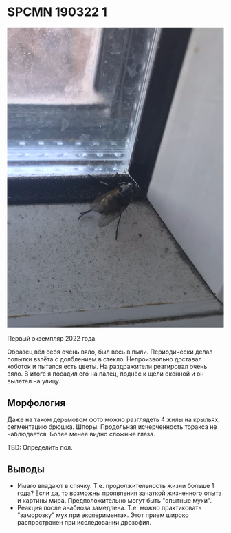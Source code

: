 # SPCMN 190322 1

![spcmn_190322_1](/imgstore/spcmn/spcmn_190322_1.jpg)

Первый экземпляр 2022 года.

Образец вёл себя очень вяло, был весь в пыли. Периодически делал попытки взлёта с долблением в стекло. Непроизвольно доставал хоботок и пытался есть цветы. На раздражители реагировал очень вяло. В итоге я посадил его на палец, поднёс к щели оконной и он вылетел на улицу.

## Морфология

Даже на таком дерьмовом фото можно разглядеть 4 жилы на крыльях, сегментацию брюшка. Шпоры. Продольная исчерченность торакса не наблюдается. Более менее видно сложные глаза.

TBD: Определить пол.

## Выводы

- Имаго впадают в спячку. Т.е. продолжительность жизни больше 1 года? Если да, то возможны проявления зачаткой жизненного опыта и картины мира. Предположительно могут быть "опытные мухи".
- Реакция после анабиоза замедлена. Т.е. можно практиковать "заморозку" мух при экспериментах. Этот прием широко распространен при исследовании дрозофил.
